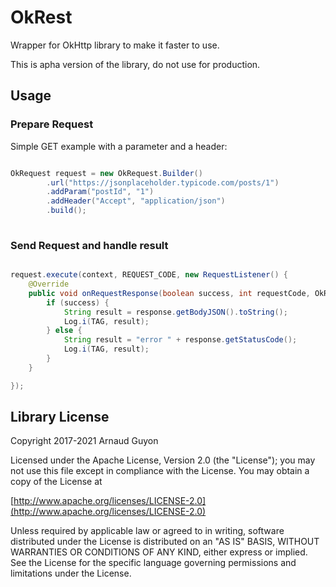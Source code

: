 # OkRest

Wrapper for OkHttp library to make it faster to use.

This is apha version of the library, do not use for production.

## Usage

### Prepare Request

Simple GET example with a parameter and a header:

```java

OkRequest request = new OkRequest.Builder()
        .url("https://jsonplaceholder.typicode.com/posts/1")
        .addParam("postId", "1")
        .addHeader("Accept", "application/json")
        .build();
        
```

### Send Request and handle result

```java

request.execute(context, REQUEST_CODE, new RequestListener() {
    @Override
    public void onRequestResponse(boolean success, int requestCode, OkResponse response) {
        if (success) {
            String result = response.getBodyJSON().toString();
            Log.i(TAG, result);
        } else {
            String result = "error " + response.getStatusCode();
            Log.i(TAG, result);
        }
    }

});

```

## Library License

Copyright 2017-2021 Arnaud Guyon

Licensed under the Apache License, Version 2.0 (the "License");
you may not use this file except in compliance with the License.
You may obtain a copy of the License at

[http://www.apache.org/licenses/LICENSE-2.0](http://www.apache.org/licenses/LICENSE-2.0)

Unless required by applicable law or agreed to in writing, software
distributed under the License is distributed on an "AS IS" BASIS,
WITHOUT WARRANTIES OR CONDITIONS OF ANY KIND, either express or implied.
See the License for the specific language governing permissions and
limitations under the License.

